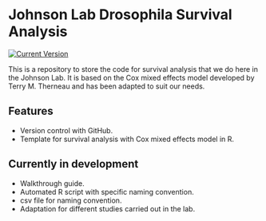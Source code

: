 # Johnson Lab Drosophila Survival Analysis

[![Current Version](https://img.shields.io/badge/tag-v1.0.2-blue)](https://github.com/equanimity-23/johnson_survival-analysis/tags)

This is a repository to store the code for survival analysis that we do here in the Johnson Lab. It is based on the Cox mixed effects model developed by Terry M. Therneau and has been adapted to suit our needs.

## Features

- Version control with GitHub.
- Template for survival analysis with Cox mixed effects model in R.

## Currently in development
- Walkthrough guide.
- Automated R script with specific naming convention.
- csv file for naming convention.
- Adaptation for different studies carried out in the lab. 
